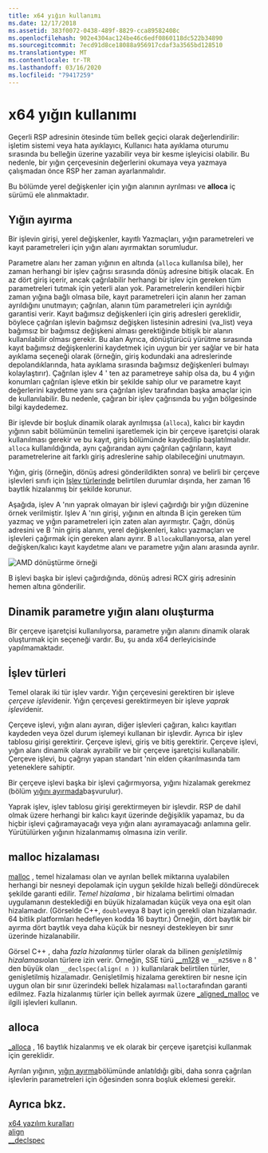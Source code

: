 ```yaml
---
title: x64 yığın kullanımı
ms.date: 12/17/2018
ms.assetid: 383f0072-0438-489f-8829-cca89582408c
ms.openlocfilehash: 902e4304ac124be46c6edf0860118dc522b34890
ms.sourcegitcommit: 7ecd91d8ce18088a956917cdaf3a3565bd128510
ms.translationtype: MT
ms.contentlocale: tr-TR
ms.lasthandoff: 03/16/2020
ms.locfileid: "79417259"
---
```

# <a name="x64-stack-usage"></a>x64 yığın kullanımı

Geçerli RSP adresinin ötesinde tüm bellek geçici olarak değerlendirilir: işletim sistemi veya hata ayıklayıcı, Kullanıcı hata ayıklama oturumu sırasında bu belleğin üzerine yazabilir veya bir kesme işleyicisi olabilir. Bu nedenle, bir yığın çerçevesinin değerlerini okumaya veya yazmaya çalışmadan önce RSP her zaman ayarlanmalıdır.

Bu bölümde yerel değişkenler için yığın alanının ayrılması ve **alloca** iç sürümü ele alınmaktadır.

## <a name="stack-allocation"></a>Yığın ayırma

Bir işlevin girişi, yerel değişkenler, kayıtlı Yazmaçları, yığın parametreleri ve kayıt parametreleri için yığın alanı ayırmaktan sorumludur.

Parametre alanı her zaman yığının en altında (`alloca` kullanılsa bile), her zaman herhangi bir işlev çağrısı sırasında dönüş adresine bitişik olacak. En az dört giriş içerir, ancak çağrılabilir herhangi bir işlev için gereken tüm parametreleri tutmak için yeterli alan yok. Parametrelerin kendileri hiçbir zaman yığına bağlı olmasa bile, kayıt parametreleri için alanın her zaman ayrıldığını unutmayın; çağrılan, alanın tüm parametreleri için ayrıldığı garantisi verir. Kayıt bağımsız değişkenleri için giriş adresleri gereklidir, böylece çağrılan işlevin bağımsız değişken listesinin adresini (va_list) veya bağımsız bir bağımsız değişkeni alması gerektiğinde bitişik bir alanın kullanılabilir olması gerekir. Bu alan Ayrıca, dönüştürücü yürütme sırasında kayıt bağımsız değişkenlerini kaydetmek için uygun bir yer sağlar ve bir hata ayıklama seçeneği olarak (örneğin, giriş kodundaki ana adreslerinde depolandıklarında, hata ayıklama sırasında bağımsız değişkenleri bulmayı kolaylaştırır). Çağrılan işlev 4 ' ten az parametreye sahip olsa da, bu 4 yığın konumları çağrılan işleve etkin bir şekilde sahip olur ve parametre kayıt değerlerini kaydetme yanı sıra çağrılan işlev tarafından başka amaçlar için de kullanılabilir.  Bu nedenle, çağıran bir işlev çağrısında bu yığın bölgesinde bilgi kaydedemez.

Bir işlevde bir boşluk dinamik olarak ayrılmışsa (`alloca`), kalıcı bir kaydın yığının sabit bölümünün temelini işaretlemek için bir çerçeve işaretçisi olarak kullanılması gerekir ve bu kayıt, giriş bölümünde kaydedilip başlatılmalıdır. `alloca` kullanıldığında, aynı çağırandan aynı çağrılan çağrıların, kayıt parametrelerine ait farklı giriş adreslerine sahip olabileceğini unutmayın.

Yığın, giriş (örneğin, dönüş adresi gönderildikten sonra) ve belirli bir çerçeve işlevleri sınıfı için [Işlev türlerinde](#function-types) belirtilen durumlar dışında, her zaman 16 baytlık hizalanmış bir şekilde korunur.

Aşağıda, işlev A 'nın yaprak olmayan bir işlevi çağırdığı bir yığın düzenine örnek verilmiştir. Işlev A 'nın girişi, yığının en altında B için gereken tüm yazmaç ve yığın parametreleri için zaten alan ayırmıştır. Çağrı, dönüş adresini ve B 'nin giriş alanını, yerel değişkenleri, kalıcı yazmaçları ve işlevleri çağırmak için gereken alanı ayırır. B `alloca`kullanıyorsa, alan yerel değişken/kalıcı kayıt kaydetme alanı ve parametre yığın alanı arasında ayrılır.

![AMD dönüştürme örneği](../build/media/vcamd_conv_ex_5.png "AMD dönüştürme örneği")

B işlevi başka bir işlevi çağırdığında, dönüş adresi RCX giriş adresinin hemen altına gönderilir.

## <a name="dynamic-parameter-stack-area-construction"></a>Dinamik parametre yığın alanı oluşturma

Bir çerçeve işaretçisi kullanılıyorsa, parametre yığın alanını dinamik olarak oluşturmak için seçeneği vardır. Bu, şu anda x64 derleyicisinde yapılmamaktadır.

## <a name="function-types"></a>İşlev türleri

Temel olarak iki tür işlev vardır. Yığın çerçevesini gerektiren bir işleve *çerçeve işlevi*denir. Yığın çerçevesi gerektirmeyen bir işleve *yaprak işlevi*denir.

Çerçeve işlevi, yığın alanı ayıran, diğer işlevleri çağıran, kalıcı kayıtları kaydeden veya özel durum işlemeyi kullanan bir işlevdir. Ayrıca bir işlev tablosu girişi gerektirir. Çerçeve işlevi, giriş ve bitiş gerektirir. Çerçeve işlevi, yığın alanı dinamik olarak ayırabilir ve bir çerçeve işaretçisi kullanabilir. Çerçeve işlevi, bu çağrıyı yapan standart 'nin elden çıkarılmasında tam yeteneklere sahiptir.

Bir çerçeve işlevi başka bir işlevi çağırmıyorsa, yığını hizalamak gerekmez (bölüm [yığını ayırmada](#stack-allocation)başvurulur).

Yaprak işlev, işlev tablosu girişi gerektirmeyen bir işlevdir. RSP de dahil olmak üzere herhangi bir kalıcı kayıt üzerinde değişiklik yapamaz, bu da hiçbir işlevi çağıramayacağı veya yığın alanı ayıramayacağı anlamına gelir. Yürütülürken yığının hizalanmamış olmasına izin verilir.

## <a name="malloc-alignment"></a>malloc hizalaması

[malloc](../c-runtime-library/reference/malloc.md) , temel hizalaması olan ve ayrılan bellek miktarına uyalabilen herhangi bir nesneyi depolamak için uygun şekilde hizalı belleği döndürecek şekilde garanti edilir. *Temel hizalama* , bir hizalama belirtimi olmadan uygulamanın desteklediği en büyük hizalamadan küçük veya ona eşit olan hizalamadır. (Görselde C++, `double`veya 8 bayt için gerekli olan hizalamadır. 64 bitlik platformları hedefleyen kodda 16 bayttır.) Örneğin, dört baytlık bir ayırma dört baytlık veya daha küçük bir nesneyi destekleyen bir sınır üzerinde hizalanabilir.

Görsel C++ , daha *fazla hizalanmış* türler olarak da bilinen *genişletilmiş hizalaması*olan türlere izin verir. Örneğin, SSE türü [__m128](../cpp/m128.md) ve `__m256`ve `n` 8 ' den büyük olan `__declspec(align( n ))` kullanılarak belirtilen türler, genişletilmiş hizalamadır. Genişletilmiş hizalama gerektiren bir nesne için uygun olan bir sınır üzerindeki bellek hizalaması `malloc`tarafından garanti edilmez. Fazla hizalanmış türler için bellek ayırmak üzere [_aligned_malloc](../c-runtime-library/reference/aligned-malloc.md) ve ilgili işlevleri kullanın.

## <a name="alloca"></a>alloca

[_alloca](../c-runtime-library/reference/alloca.md) , 16 baytlık hizalanmış ve ek olarak bir çerçeve işaretçisi kullanmak için gereklidir.

Ayrılan yığının, [yığın ayırma](#stack-allocation)bölümünde anlatıldığı gibi, daha sonra çağrılan işlevlerin parametreleri için öğesinden sonra boşluk eklemesi gerekir.

## <a name="see-also"></a>Ayrıca bkz.

[x64 yazılım kuralları](../build/x64-software-conventions.md)<br/>
[align](../cpp/align-cpp.md)<br/>
[__declspec](../cpp/declspec.md)
